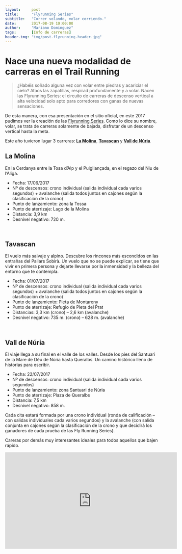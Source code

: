 ```yaml
---
layout:     post
title:      "Flyrunning Series"
subtitle:   "Correr volando, volar corriendo."
date:       2017-08-19 10:00:00
author:     "Mariano Dominguez"
tags:       [Info de carreras]
header-img: "img/post-flyrunning-header.jpg"
---
```



<h1 id="correr-seguro-y-bajo-reglamento-en-el-Mont Blanc-">Nace una nueva modalidad de carreras en el Trail Running</h1>

<p>
<blockquote>
¿Habéis soñado alguna vez con volar entre piedras y acariciar el cielo? Ataos las zapatillas, respirad profundamente y a volar. Nacen las Flyrunning Series: el circuito de carreras de descenso vertical a alta velocidad solo apto para corredores con ganas de nuevas sensaciones.
</blockquote>
<p>

<p>De esta manera, con esa presentación en el sitio oficial, en este 2017 pudimos ver la creación de las <a href="http://www.flyrunning.com/"> Flyrunning Series</a>. Como lo dice su nombre, volar, se trata de carreras solamente de bajada, disfrutar de un descenso vertical hasta la meta.
<p>

<p>Este año tuvieron lugar 3 carreras: <a href="http://www.flyrunning.com/la-molina-2017/"><b>La Molina</b></a>, <a href="http://www.flyrunning.com/tavascan-2017/"><b>Tavascan</b></a> y <a href="http://www.flyrunning.com/nuria-2017/"><b>Vall de Núria</b></a>.<p>

<h2 id="la-molina-">La Molina</h2>

<p>En la Cerdanya entre la Tosa d’Alp y el Puigllançada, en el regazo del Niu de l’Àliga.<p>

<ul>
<li>Fecha: 17/06/2017</li>
<li>Nº de descensos: crono individual (salida individual cada varios segundos) + avalanche (salida todos juntos en cajones según la clasificación de la crono)</li>
<li>Punto de lanzamiento: zona la Tossa</li>
<li>Punto de aterrizaje: Lago de la Molina</li>
<li>Distancia: 3,9 km</li>
<li>Desnivel negativo: 720 m.</li>
</ul>

<br>
<h2 id="tavascan-">Tavascan</h2>

<p>El vuelo más salvaje y alpino. Descubre los rincones más escondidos en las entrañas del Pallars Sobirà. Un vuelo que no se puede explicar, se tiene que vivir en primera persona y dejarte llevarse por la inmensidad y la belleza del entorno que te contempla.<p>

<ul>
<li>Fecha: 01/07/2017</li>
<li>Nº de descensos: crono individual (salida individual cada varios segundos) + avalanche (salida todos juntos en cajones según la clasificación de la crono)</li>
<li>Punto de lanzamiento: Pleta de Montareny</li>
<li>Punto de aterrizaje: Refugio de Pleta del Prat</li>
<li>Distancias: 3,3 km (crono) – 2,6 km (avalanche)</li>
<li>Desnivel negativo: 735 m. (crono) – 628 m. (avalanche)</li>
</ul>

<br>
<h2 id="tavascan-">Vall de Núria</h2>

<p>El viaje llega a su final en el valle de los valles. Desde los pies del Santuari de la Mare de Déu de Núria hasta Queralbs. Un camino histórico lleno de historias para escribir.<p>

<ul>
<li>Fecha: 22/07/2017</li>
<li>Nº de descensos: crono individual (salida individual cada varios segundos)</li>
<li>Punto de lanzamiento: zona Santuari de Núria</li>
<li>Punto de aterrizaje: Plaza de Queralbs</li>
<li>Distancia: 7,5 km</li>
<li>Desnivel negativo: 858 m.</li>
</ul>

<p>Cada cita estará formada por una crono individual (ronda de calificación – con salidas individuales cada varios segundos) y la avalanche (con salida conjunta en cajones según la clasificación de la crono y que decidirá los ganadores de cada prueba de las Fly Running Series).<p>

<p>Careras por demás muy interesantes ideales para todos aquellos que bajen rápido.<p>

<iframe width="560" height="315" src="https://www.youtube.com/embed/kL2su4aG6bM" frameborder="0" allowfullscreen></iframe>
